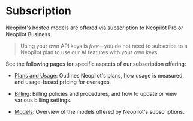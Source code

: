 # Subscription

Neopilot's hosted models are offered via subscription to Neopilot Pro or Neopilot Business.

> Using your own API keys is _free_—you do not need to subscribe to a Neopilot plan to use our AI features with your own keys.

See the following pages for specific aspects of our subscription offering:

- [Plans and Usage](./plans-and-usage.md): Outlines Neopilot's plans, how usage is measured, and usage-based pricing for overages.

- [Billing](./billing.md): Billing policies and procedures, and how to update or view various billing settings.

- [Models](./models.md): Overview of the models offered by Neopilot's subscriptions.
